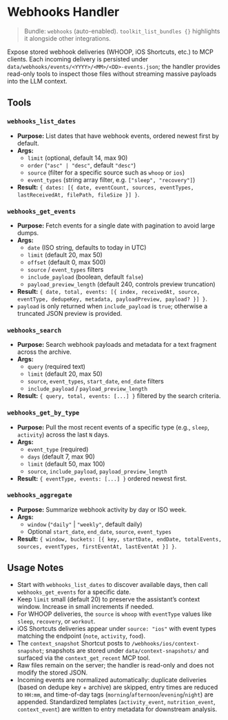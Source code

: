 # Webhooks Handler

> Bundle: `webhooks` (auto-enabled). `toolkit_list_bundles {}` highlights it alongside other integrations.

Expose stored webhook deliveries (WHOOP, iOS Shortcuts, etc.) to MCP clients. Each incoming delivery is persisted under `data/webhooks/events/<YYYY>/<MM>/<DD>-events.json`; the handler provides read-only tools to inspect those files without streaming massive payloads into the LLM context.

## Tools

### `webhooks_list_dates`
- **Purpose:** List dates that have webhook events, ordered newest first by default.
- **Args:**
  - `limit` (optional, default 14, max 90)
  - `order` (`"asc" | "desc"`, default `"desc"`)
  - `source` (filter for a specific source such as `whoop` or `ios`)
  - `event_types` (string array filter, e.g. `["sleep", "recovery"]`)
- **Result:** `{ dates: [{ date, eventCount, sources, eventTypes, lastReceivedAt, filePath, fileSize }] }`.

### `webhooks_get_events`
- **Purpose:** Fetch events for a single date with pagination to avoid large dumps.
- **Args:**
  - `date` (ISO string, defaults to today in UTC)
  - `limit` (default 20, max 50)
  - `offset` (default 0, max 500)
  - `source` / `event_types` filters
  - `include_payload` (boolean, default `false`)
  - `payload_preview_length` (default 240, controls preview truncation)
- **Result:** `{ date, total, events: [{ index, receivedAt, source, eventType, dedupeKey, metadata, payloadPreview, payload? }] }`.
- `payload` is only returned when `include_payload` is `true`; otherwise a truncated JSON preview is provided.

### `webhooks_search`
- **Purpose:** Search webhook payloads and metadata for a text fragment across the archive.
- **Args:**
  - `query` (required text)
  - `limit` (default 20, max 50)
  - `source`, `event_types`, `start_date`, `end_date` filters
  - `include_payload` / `payload_preview_length`
- **Result:** `{ query, total, events: [...] }` filtered by the search criteria.

### `webhooks_get_by_type`
- **Purpose:** Pull the most recent events of a specific type (e.g., `sleep`, `activity`) across the last `N` days.
- **Args:**
  - `event_type` (required)
  - `days` (default 7, max 90)
  - `limit` (default 50, max 100)
  - `source`, `include_payload`, `payload_preview_length`
- **Result:** `{ eventType, events: [...] }` ordered newest first.

### `webhooks_aggregate`
- **Purpose:** Summarize webhook activity by day or ISO week.
- **Args:**
  - `window` (`"daily"` | `"weekly"`, default daily)
  - Optional `start_date`, `end_date`, `source`, `event_types`
- **Result:** `{ window, buckets: [{ key, startDate, endDate, totalEvents, sources, eventTypes, firstEventAt, lastEventAt }] }`.

## Usage Notes

- Start with `webhooks_list_dates` to discover available days, then call `webhooks_get_events` for a specific date.
- Keep `limit` small (default 20) to preserve the assistant’s context window. Increase in small increments if needed.
- For WHOOP deliveries, the `source` is `whoop` with `eventType` values like `sleep`, `recovery`, or `workout`.
- iOS Shortcuts deliveries appear under `source: "ios"` with event types matching the endpoint (`note`, `activity`, `food`).
- The `context_snapshot` Shortcut posts to `/webhooks/ios/context-snapshot`; snapshots are stored under `data/context-snapshots/` and surfaced via the `context_get_recent` MCP tool.
- Raw files remain on the server; the handler is read-only and does not modify the stored JSON.
- Incoming events are normalized automatically: duplicate deliveries (based on dedupe key + archive) are skipped, entry times are reduced to `HH:mm`, and time-of-day tags (`morning`/`afternoon`/`evening`/`night`) are appended. Standardized templates (`activity_event`, `nutrition_event`, `context_event`) are written to entry metadata for downstream analysis.
